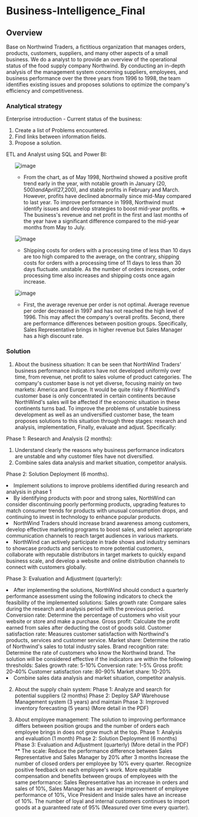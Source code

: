 # Business-Intelligence_Final

## Overview
Base on Northwind Traders, a fictitious organization that manages orders, products, customers, suppliers, and many other aspects of a small business. We do a analyst to to provide an overview of the operational status of the food supply company Northwind. By conducting an in-depth analysis of the management system concerning suppliers, employees, and business performance over the three years from 1996 to 1998, the team identifies existing issues and proposes solutions to optimize the company's efficiency and competitiveness.

### Analytical strategy
<!DOCTYPE html>
<html lang="en">
<head>
  <meta charset="UTF-8">
  <meta name="viewport" content="width=device-width, initial-scale=1.0">
</head>
<body>
  <p>Enterprise introduction - Current status of the business:</p>
  <ol>
    <li>Create a list of Problems encountered.</li>
    <li>Find links between information fields.</li>
    <li>Propose a solution.</li>

  </ol>

  <p>ETL and Analyst using SQL and Power BI:</p>
  <ol>
    
![image](https://github.com/user-attachments/assets/a3af11cd-0298-47cd-b915-346356db0831)
- From the chart, as of May 1998, Northwind showed a positive profit trend early in the year, with notable growth in January ($20,500) and April ($27,200), and stable profits in February and March. However, profits have declined abnormally since mid-May compared to last year. To improve performance in 1998, Northwind must identify issues and develop strategies to boost mid-year profits.
=> The business's revenue and net profit in the first and last months of the year have a significant difference compared to the mid-year months from May to July.
    
![image](https://github.com/user-attachments/assets/916162be-6124-4ac9-896f-e7711903dfb2)
- Shipping costs for orders with a processing time of less than 10 days are too high compared to the average, on the contrary, shipping costs for orders with a processing time of 11 days to less than 30 days fluctuate. unstable.
As the number of orders increases, order processing time also increases and shipping costs once again increase.

![image](https://github.com/user-attachments/assets/a31401bc-69cd-44a2-bd29-1e5436dc161b)
- First, the average revenue per order is not optimal. Average revenue per order decreased in 1997 and has not reached the high level of 1996. This may affect the company's overall profits.
Second, there are performance differences between position groups. Specifically, Sales Representative brings in higher revenue but Sales Manager has a high discount rate.
  </ol>
</body>
</html>

### Solution
1. About the business situation:
It can be seen that NorthWind Traders' business performance indicators have not developed uniformly over time, from revenue, net profit to sales volume of product categories.
The company's customer base is not yet diverse, focusing mainly on two markets: America and Europe. It would be quite risky if NorthWind's customer base is only concentrated in certain continents because NorthWind's sales will be affected if the economic situation in these continents turns bad.
To improve the problems of unstable business development as well as an undiversified customer base, the team proposes solutions to this situation through three stages: research and analysis, implementation, Finally, evaluate and adjust. Specifically:
<!DOCTYPE html>
<html lang="en">
<head>
  <meta charset="UTF-8">
  <meta name="viewport" content="width=device-width, initial-scale=1.0">
</head>
<body>
  <p>Phase 1: Research and Analysis (2 months):</p>
  <ol>
    <li>Understand clearly the reasons why business performance indicators are unstable and why customer files have not diversified.</li>
    <li>Combine sales data analysis and market situation, competitor analysis.</li>
  </ol>
  <p>Phase 2: Solution Deployment (6 months).</p>
    <li>Implement solutions to improve problems identified during research and analysis in phase 1</li>
    <li>By identifying products with poor and strong sales, NorthWind can consider discontinuing poorly performing products, upgrading features to match consumer trends for products with unusual consumption drops, and continuing to invest in technology to enhance popular products. </li>
    <li>NorthWind Traders should increase brand awareness among customers, develop effective marketing programs to boost sales, and select appropriate communication channels to reach target audiences in various markets.</li>
    <li>NorthWind can actively participate in trade shows and industry seminars to showcase products and services to more potential customers, collaborate with reputable distributors in target markets to quickly expand business scale, and develop a website and online distribution channels to connect with customers globally.</li>
  <p>Phase 3: Evaluation and Adjustment (quarterly):</p>
    <li>After implementing the solutions, NorthWind should conduct a quarterly performance assessment using the following indicators to check the feasibility of the implemented solutions:
Sales growth rate: Compare sales during the research and analysis period with the previous period.
Conversion rate: Determine the percentage of customers who visit your website or store and make a purchase.
Gross profit: Calculate the profit earned from sales after deducting the cost of goods sold.
Customer satisfaction rate: Measures customer satisfaction with Northwind's products, services and customer service.
Market share: Determine the ratio of Northwind's sales to total industry sales.
Brand recognition rate: Determine the rate of customers who know the Northwind brand.
The solution will be considered effective if the indicators are within the following thresholds:
Sales growth rate: 5-10%
Conversion rate: 1-5%
Gross profit: 20-40%
Customer satisfaction rate: 80-90%
Market share: 10-20%</li>
    <li>Combine sales data analysis and market situation, competitor analysis.</li>
  </ol>
</body>
</html>

2. About the supply chain system:
Phase 1: Analyze and search for potential suppliers (2 months)
Phase 2: Deploy SAP Warehouse Management system (3 years) and maintain
Phase 3: Improved inventory forecasting (5 years) (More detail in the PDF)

3. About employee management:
The solution to improving performance differs between position groups and the number of orders each employee brings in does not grow much at the top.
Phase 1: Analysis and evaluation (1 month)
Phase 2: Solution Deployment (6 months)
Phase 3: Evaluation and Adjustment (quarterly) (More detail in the PDF)
  ** The scale:
Reduce the performance difference between Sales Representative and Sales Manager by 20% after 3 months
Increase the number of closed orders per employee by 10% every quarter.
Recognize positive feedback on each employee's work.
More equitable compensation and benefits between groups of employees with the same performance: Sales Representative has an increase in orders and sales of 10%, Sales Manager has an average improvement of employee performance of 10%, Vice President and Inside sales have an increase of 10%. The number of loyal and internal customers continues to import goods at a guaranteed rate of 95% (Measured over time every quarter).
